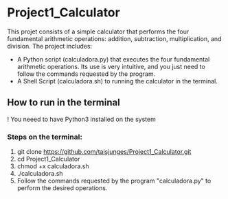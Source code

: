 # Project1_Calculator
This projet consists of a simple calculator that performs the four fundamental arithmetic operations: addition, subtraction, multiplication, and division. The project includes:
- A Python script (calculadora.py) that executes the four fundamental arithmetic operations. Its use is very intuitive, and you just need to follow the commands requested by the program.
- A Shell Script (calculadora.sh) to running the calculator in the terminal.
## How to run in the terminal
! You neeed to have Python3 installed on the system

### Steps on the terminal:
1. git clone https://github.com/taisjunges/Project1_Calculator.git
2. cd Project1_Calculator
3. chmod +x calculadora.sh
4. ./calculadora.sh
5. Follow the commands requested by the program "calculadora.py" to perform the desired operations.
